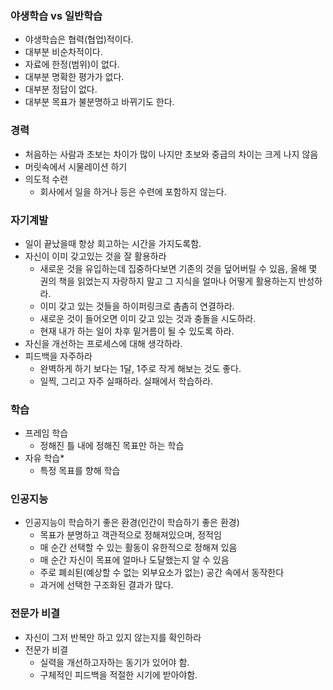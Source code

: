 ### 야생학습 vs 일반학습
- 야생학습은 협력(협업)적이다.
- 대부분 비순차적이다.
- 자료에 한정(범위)이 없다.
- 대부분 명확한 평가가 없다.
- 대부분 정답이 없다.
- 대부분 목표가 불분명하고 바뀌기도 한다.

### 경력
- 처음하는 사람과 초보는 차이가 많이 나지만 초보와 중급의 차이는 크게 나지 않음
- 머릿속에서 시물레이션 하기
- 의도적 수련
  - 회사에서 일을 하거나 등은 수련에 포함하지 않는다. 

### 자기계발
- 일이 끝났을때 항상 회고하는 시간을 가지도록함.
- 자신이 이미 갖고있는 것을 잘 활용하라
  - 새로운 것을 유입하는데 집중하다보면 기존의 것을 덮어버릴 수 있음, 올해 몇 권의 책을 읽었는지 자랑하지 말고 그 지식을 얼마나 어떻게 활용하는지 반성하라.
  - 이미 갖고 있는 것들을 하이퍼링크로 촘촘히 연결하라.
  - 새로운 것이 들어오면 이미 갖고 있는 것과 충돌을 시도하라.
  - 현재 내가 하는 일이 차후 밑거름이 될 수 있도록 하라.
- 자신을 개선하는 프로세스에 대해 생각하라.
- 피드백을 자주하라
  - 완벽하게 하기 보다는 1달, 1주로 작게 해보는 것도 좋다.
  - 일찍, 그리고 자주 실패하라. 실패에서 학습하라.

### 학습
- 프레임 학습
  - 정해진 틀 내에 정해진 목표만 하는 학습
- 자유 학습*
  - 특정 목표를 향해 학습

### 인공지능
- 인공지능이 학습하기 좋은 환경(인간이 학습하기 좋은 환경)
  - 목표가 분명하고 객관적으로 정해져있으며, 정적임
  - 매 순간 선택할 수 있는 활동이 유한적으로 정해져 있음
  - 매 순간 자신이 목표에 얼마나 도달했는지 알 수 있음
  - 주로 폐쇠된(예상할 수 없는 외부요소가 없는) 공간 속에서 동작한다
  - 과거에 선택한 구조화된 결과가 많다.
    
### 전문가 비결
- 자신이 그저 반복만 하고 있지 않는지를 확인하라
- 전문가 비결
  - 실력을 개선하고자하는 동기가 있어야 함.
  - 구체적인 피드백을 적절한 시기에 받아야함.
    
